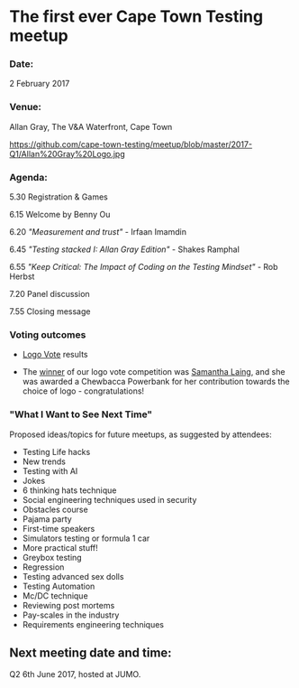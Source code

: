 # The first ever Cape Town Testing meetup

### Date: 
2 February 2017

### Venue: 
Allan Gray, The V&A Waterfront, Cape Town

https://github.com/cape-town-testing/meetup/blob/master/2017-Q1/Allan%20Gray%20Logo.jpg
 
### Agenda:

5.30 Registration & Games

6.15 Welcome by Benny Ou

6.20 *"Measurement and trust"* - Irfaan Imamdin

6.45 *"Testing stacked I: Allan Gray Edition"* - Shakes Ramphal 

6.55 *"Keep Critical: The Impact of Coding on the Testing Mindset"* - Rob Herbst

7.20 Panel discussion

7.55 Closing message


### Voting outcomes

 * [Logo Vote](https://twitter.com/CapeTownTesting/status/829972053923098624) results

 * The [winner](https://twitter.com/CapeTownTesting/status/829666972614926336) of our logo vote competition was [Samantha Laing](https://twitter.com/samlaing), and she was awarded a Chewbacca Powerbank for her contribution towards the choice of logo - congratulations!

### "What I Want to See Next Time"

Proposed ideas/topics for future meetups, as suggested by attendees:

* Testing Life hacks
* New trends
* Testing with AI
* Jokes
* 6 thinking hats technique
* Social engineering techniques used in security
* Obstacles course
* Pajama party
* First-time speakers                    
* Simulators testing or formula 1 car     
* More practical stuff!
* Greybox testing
* Regression
* Testing advanced sex dolls
* Testing Automation
* Mc/DC technique
* Reviewing post mortems
* Pay-scales in the industry
* Requirements engineering techniques

## Next meeting date and time:

Q2 6th June 2017, hosted at JUMO.


